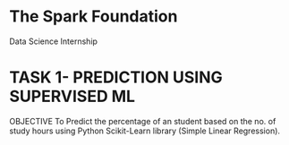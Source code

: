 # **The Spark Foundation**
Data Science Internship

# TASK 1- PREDICTION USING SUPERVISED ML
OBJECTIVE
To Predict the percentage of an student based on the no. of study hours using Python Scikit-Learn library (Simple Linear Regression).
